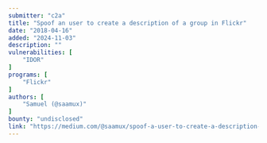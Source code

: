 ```yaml
---
submitter: "c2a"
title: "Spoof an user to create a description of a group in Flickr"
date: "2018-04-16"
added: "2024-11-03"
description: ""
vulnerabilities: [
    "IDOR"
]
programs: [
    "Flickr"
]
authors: [
    "Samuel (@saamux)"
]
bounty: "undisclosed"
link: "https://medium.com/@saamux/spoof-a-user-to-create-a-description-of-a-group-in-flickr-72b6b8432404"
---
```




